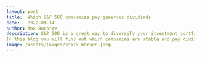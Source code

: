 ```yaml
---
layout: post
title:  Which S&P 500 companies pay generous dividends
date:   2022-09-14
author: Max Bucanov
description: S&P 500 is a great way to diversify your investment portfolio. However if you want to get paid dividends it's important to invest in stable companies. 
In this blog you will find out which companies are stable and pay dividends and which companies are still in their growing stage.
image: /assets/images/stock_market.jpeg
---
```


